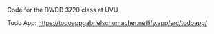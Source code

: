 Code for the DWDD 3720 class at UVU

Todo App: https://todoappgabrielschumacher.netlify.app/src/todoapp/
